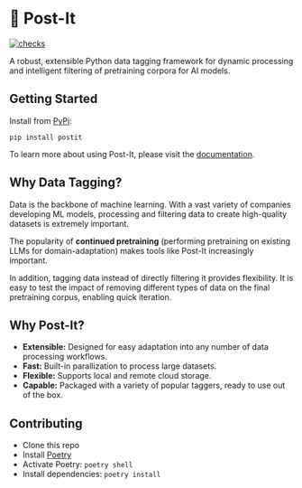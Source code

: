 # :bookmark_tabs: Post-It

[![checks](https://github.com/brennenho/post-it/actions/workflows/checks.yml/badge.svg)](https://github.com/brennenho/post-it/actions/workflows/checks.yml)

A robust, extensible Python data tagging framework for dynamic processing and intelligent filtering of pretraining corpora for AI models.

## Getting Started

Install from [PyPi](https://pypi.org/project/postit/):
```
pip install postit
```

To learn more about using Post-It, please visit the [documentation](https://github.com/brennenho/post-it/tree/main/docs).

## Why Data Tagging?

Data is the backbone of machine learning. With a vast variety of companies developing ML models, processing and filtering data to create high-quality datasets is extremely important.

The popularity of **continued pretraining** (performing pretraining on existing LLMs for domain-adaptation) makes tools like Post-It increasingly important.

In addition, tagging data instead of directly filtering it provides flexibility. It is easy to test the impact of removing different types of data on the final pretraining corpus, enabling quick iteration.

## Why Post-It?
- **Extensible:** Designed for easy adaptation into any number of data processing workflows.
- **Fast:** Built-in parallization to process large datasets.
- **Flexible:** Supports local and remote cloud storage.
- **Capable:** Packaged with a variety of popular taggers, ready to use out of the box.

## Contributing

- Clone this repo
- Install [Poetry](https://python-poetry.org/docs/)
- Activate Poetry: `poetry shell`
- Install dependencies: `poetry install`